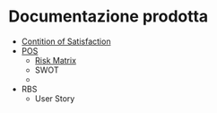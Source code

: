# Documentazione prodotta

- [Contition of Satisfaction](./scopingC/CoS)
- [POS](./scopingC/POS)
    - [Risk Matrix](./scopingC/Analisi_rischi.md)
    - SWOT
    - 
- RBS
    - User Story
